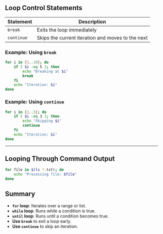 ## Loop Control Statements

| Statement  | Description                                       |
| ---------- | ------------------------------------------------- |
| `break`    | Exits the loop immediately                        |
| `continue` | Skips the current iteration and moves to the next |

### Example: Using `break`

```bash
for i in {1..10}; do
    if [ $i -eq 5 ]; then
        echo "Breaking at $i"
        break
    fi
    echo "Iteration: $i"
done
```

### Example: Using `continue`

```bash
for i in {1..5}; do
    if [ $i -eq 3 ]; then
        echo "Skipping $i"
        continue
    fi
    echo "Iteration: $i"
done
```

---

## Looping Through Command Output

```bash
for file in $(ls *.txt); do
    echo "Processing file: $file"
done
```

## Summary

- **`for` loop**: Iterates over a range or list.
- **`while` loop**: Runs while a condition is true.
- **`until` loop**: Runs until a condition becomes true.
- **Use `break`** to exit a loop early.
- **Use `continue`** to skip an iteration.
